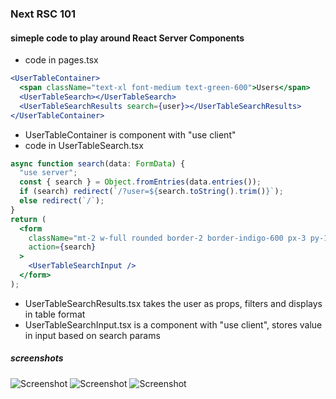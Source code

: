 ### Next RSC 101

#### simeple code to play around React Server Components

- code in pages.tsx

```jsx
<UserTableContainer>
  <span className="text-xl font-medium text-green-600">Users</span>
  <UserTableSearch></UserTableSearch>
  <UserTableSearchResults search={user}></UserTableSearchResults>
</UserTableContainer>
```

- UserTableContainer is component with "use client"
- code in UserTableSearch.tsx

```jsx
async function search(data: FormData) {
  "use server";
  const { search } = Object.fromEntries(data.entries());
  if (search) redirect(`/?user=${search.toString().trim()}`);
  else redirect(`/`);
}
return (
  <form
    className="mt-2 w-full rounded border-2 border-indigo-600 px-3 py-1 transition duration-300 focus-within:ring-1 focus-within:ring-indigo-600 focus-within:ring-offset-2 focus-within:ring-offset-indigo-50"
    action={search}
  >
    <UserTableSearchInput />
  </form>
);
```

- UserTableSearchResults.tsx takes the user as props, filters and displays in table format
- UserTableSearchInput.tsx is a component with "use client", stores value in input based on search params

##### screenshots

![Screenshot](https://github.com/gouthamrangarajan/reactjs/tree/main/next-rsc-101/Screenshot1.png)
![Screenshot](https://github.com/gouthamrangarajan/reactjs/tree/main/next-rsc-101/Screenshot2.png)
![Screenshot](https://github.com/gouthamrangarajan/reactjs/tree/main/next-rsc-101/react_rsc.gif)
